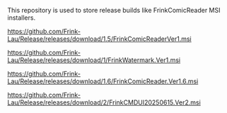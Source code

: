 This repository is used to store release builds like FrinkComicReader MSI installers.

https://github.com/Frink-Lau/Release/releases/download/1.5/FrinkComicReaderVer1.msi

https://github.com/Frink-Lau/Release/releases/download/1/FrinkWatermark.Ver1.msi

https://github.com/Frink-Lau/Release/releases/download/1.6/FrinkComicReader.Ver1.6.msi

https://github.com/Frink-Lau/Release/releases/download/2/FrinkCMDUI20250615.Ver2.msi
